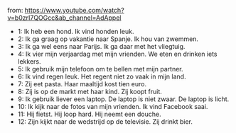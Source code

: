 from: https://www.youtube.com/watch?v=b0zrI7QOGcc&ab_channel=AdAppel

- 1: Ik heb een hond. Ik vind honden leuk.
- 2: Ik ga graag op vakantie naar Spanje. Ik hou van zwemmen.
- 3: Ik ga wel eens naar Parijs. Ik ga daar met het vliegtuig.
- 4: Ik vier mijn verjaardag met mijn vrienden. We eten en drinken iets lekkers.
- 5: Ik gebruik mijn telefoon om te bellen met mijn partner.
- 6: Ik vind regen leuk. Het regent niet zo vaak in mijn land.
- 7: Zij eet pasta. Haar maaltijd kost tien euro.
- 8: Zij is op de markt met haar kind. Zij koopt fruit.
- 9: Ik gebruik liever een laptop. De laptop is niet zwaar. De laptop is licht.
- 10: Ik kijk naar de fotos van mijn vrienden. Ik vind Facebook saai.
- 11: Hij fietst. Hij loop hard. Hij neemt een douche.
- 12: Zijn kijkt naar de wedstrijd op de televisie. Zij drinkt bier.
